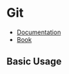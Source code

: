 # Git

* [Documentation](https://git-scm.com/docs)
* [Book](https://git-scm.com/book/en/v2)

## Basic Usage